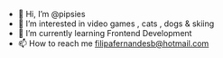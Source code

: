 - 👋 Hi, I’m @pipsies
- 👀 I’m interested in video games , cats , dogs & skiing
- 🌱 I’m currently learning Frontend Development
- 📫 How to reach me filipafernandesb@hotmail.com

<!---
pipsies/pipsies is a ✨ special ✨ repository because its `README.md` (this file) appears on your GitHub profile.
You can click the Preview link to take a look at your changes.
--->
